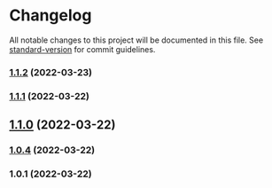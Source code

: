 # Changelog

All notable changes to this project will be documented in this file. See [standard-version](https://github.com/conventional-changelog/standard-version) for commit guidelines.

### [1.1.2](https://github.com/yuto343/yaniv-counter/compare/v1.1.1...v1.1.2) (2022-03-23)

### [1.1.1](https://github.com/yuto343/yaniv-counter/compare/v1.1.0...v1.1.1) (2022-03-22)

## [1.1.0](https://github.com/yuto343/yaniv-counter/compare/v1.0.4...v1.1.0) (2022-03-22)

### [1.0.4](https://github.com/yuto343/yaniv-counter/compare/v1.0.1...v1.0.4) (2022-03-22)

### 1.0.1 (2022-03-22)
